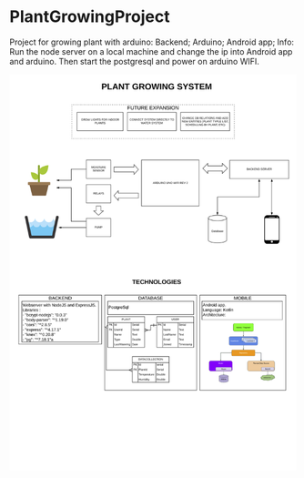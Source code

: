 # PlantGrowingProject
Project for growing plant with arduino:
Backend;
Arduino;
Android app;
Info: Run the node server on a local machine and change the ip into Android app and arduino. Then start the postgresql and power on arduino WIFI.

![alt text](https://github.com/andrea07021981/PlantGrowingProject/blob/master/PlantWateringSchema.png)
